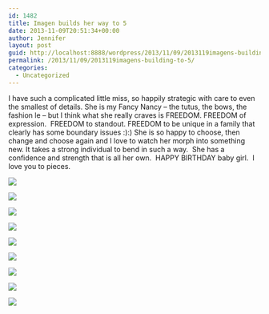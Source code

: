 ```yaml
---
id: 1482
title: Imagen builds her way to 5
date: 2013-11-09T20:51:34+00:00
author: Jennifer
layout: post
guid: http://localhost:8888/wordpress/2013/11/09/2013119imagens-building-to-5/
permalink: /2013/11/09/2013119imagens-building-to-5/
categories:
  - Uncategorized
---
```

I have such a complicated little miss, so happily strategic with care to even the smallest of details. She is my Fancy Nancy &#8211; the tutus, the bows, the fashion le &#8211; but I think what she really craves is FREEDOM. FREEDOM of expression. &nbsp;FREEDOM to standout. FREEDOM to be unique in a family that clearly has some boundary issues :):) She is so happy to choose, then change and choose again and I love to watch her morph into something new. It takes a strong individual to bend in such a way. &nbsp;She has a confidence and strength that is all her own. &nbsp;HAPPY BIRTHDAY baby girl. &nbsp;I love you to pieces.

<div class="image-gallery-wrapper">
  <p>
    <img src="http://static1.squarespace.com/static/50db6bb3e4b015296cd43789/50dfa5b1e4b0dc6320e0b5ea/527e97b3e4b05645e633ea5e/1384028364595/2013-11-09+10.22.46.jpg.46.jpg?format=original" />
  </p>
  
  <p>
    <img src="http://static1.squarespace.com/static/50db6bb3e4b015296cd43789/50dfa5b1e4b0dc6320e0b5ea/527e97c0e4b0f7fd7249c72d/1384028428906/2013-11-09+10.05.24.jpg.24.jpg?format=original" />
  </p>
  
  <p>
    <img src="http://static1.squarespace.com/static/50db6bb3e4b015296cd43789/50dfa5b1e4b0dc6320e0b5ea/527e97d3e4b09c1d9bf00e8a/1430547587590/2013-11-09+10.14.17.jpg.17.jpg?format=original" />
  </p>
  
  <p>
    <img src="http://static1.squarespace.com/static/50db6bb3e4b015296cd43789/50dfa5b1e4b0dc6320e0b5ea/527e97e9e4b0eb00f5244261/1384028759825/2013-11-09+10.29.50.jpg.50.jpg?format=original" />
  </p>
  
  <p>
    <img src="http://static1.squarespace.com/static/50db6bb3e4b015296cd43789/50dfa5b1e4b0dc6320e0b5ea/527e97f5e4b00150d0363c90/1384028851800/2013-11-09+10.38.40.jpg.40.jpg?format=original" />
  </p>
  
  <p>
    <img src="http://static1.squarespace.com/static/50db6bb3e4b015296cd43789/50dfa5b1e4b0dc6320e0b5ea/527e9804e4b0a6d3b6cad529/1384028967365/2013-11-09+10.43.32.jpg.32.jpg?format=original" />
  </p>
  
  <p>
    <img src="http://static1.squarespace.com/static/50db6bb3e4b015296cd43789/50dfa5b1e4b0dc6320e0b5ea/527e9812e4b0bfa86bc140e7/1384029073653/2013-11-09+10.49.12.jpg.12.jpg?format=original" />
  </p>
  
  <p>
    <img src="http://static1.squarespace.com/static/50db6bb3e4b015296cd43789/50dfa5b1e4b0dc6320e0b5ea/527e981be4b0bffa49a95114/1384029150426/2013-11-09+10.49.26.jpg.26.jpg?format=original" />
  </p>
  
  <p>
    <img src="http://static1.squarespace.com/static/50db6bb3e4b015296cd43789/50dfa5b1e4b0dc6320e0b5ea/527e982be4b0213a915345e2/1384029220205/2013-11-09+11.59.04.jpg.04.jpg?format=original" />
  </p>
</div>
